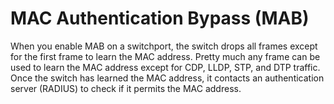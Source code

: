 # MAC Authentication Bypass (MAB)

When you enable MAB on a switchport, the switch drops all frames except for the first frame to learn the MAC address. Pretty much any frame can be used to learn the MAC address except for CDP, LLDP, STP, and DTP traffic. Once the switch has learned the MAC address, it contacts an authentication server (RADIUS) to check if it permits the MAC address.

